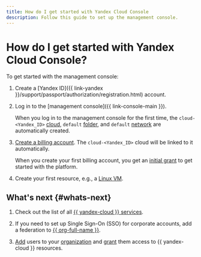```yaml
---
title: How do I get started with Yandex Cloud Console
description: Follow this guide to set up the management console.
---
```


# How do I get started with Yandex Cloud Console?

To get started with the management console:

1. Create a [Yandex ID]({{ link-yandex }}/support/passport/authorization/registration.html) account.

1. Log in to the [management console]({{ link-console-main }}).

   When you log in to the management console for the first time, the `cloud-<Yandex_ID>` [cloud](../resource-manager/concepts/resources-hierarchy.md#cloud), `default` [folder](../resource-manager/concepts/resources-hierarchy.md#folder), and `default` [network](../vpc/concepts/network.md#network) are automatically created.

1. [Create a billing account](../billing/operations/create-new-account.md). The `cloud-<Yandex_ID>` cloud will be linked to it automatically.

    When you create your first billing account, you get an [initial grant](../getting-started/usage-grant.md) to get started with the platform.

1. Create your first resource, e.g., a [Linux VM](../compute/quickstart/quick-create-linux.md).

## What's next {#whats-next}

1. Check out the list of all [{{ yandex-cloud }} services](../overview/concepts/services.md).

1. If you need to set up Single Sign-On (SSO) for corporate accounts, add a federation to [{{ org-full-name }}](../organization/concepts/add-federation.md).

1. [Add](../iam/operations/users/create.md) users to your [organization](../overview/roles-and-resources.md) and [grant](../iam/operations/roles/grant.md) them access to {{ yandex-cloud }} resources.